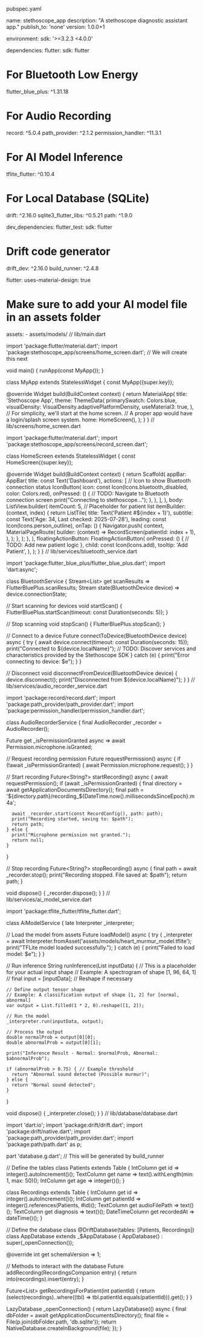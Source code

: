  pubspec.yaml

name: stethoscope_app
description: "A stethoscope diagnostic assistant app."
publish_to: 'none' 
version: 1.0.0+1

environment:
  sdk: '>=3.2.3 <4.0.0'

dependencies:
  flutter:
    sdk: flutter
  
  # For Bluetooth Low Energy
  flutter_blue_plus: ^1.31.18 

  # For Audio Recording
  record: ^5.0.4
  path_provider: ^2.1.2
  permission_handler: ^11.3.1

  # For AI Model Inference
  tflite_flutter: ^0.10.4

  # For Local Database (SQLite)
  drift: ^2.16.0
  sqlite3_flutter_libs: ^0.5.21
  path: ^1.9.0

dev_dependencies:
  flutter_test:
    sdk: flutter
  
  # Drift code generator
  drift_dev: ^2.16.0
  build_runner: ^2.4.8

flutter:
  uses-material-design: true

  # Make sure to add your AI model file in an assets folder
  assets:
    - assets/models/
// lib/main.dart

import 'package:flutter/material.dart';
import 'package:stethoscope_app/screens/home_screen.dart'; // We will create this next

void main() {
  runApp(const MyApp());
}

class MyApp extends StatelessWidget {
  const MyApp({super.key});

  @override
  Widget build(BuildContext context) {
    return MaterialApp(
      title: 'Stethoscope App',
      theme: ThemeData(
        primarySwatch: Colors.blue,
        visualDensity: VisualDensity.adaptivePlatformDensity,
        useMaterial3: true,
      ),
      // For simplicity, we'll start at the home screen.
      // A proper app would have a login/splash screen system.
      home: HomeScreen(),
    );
  }
}
// lib/screens/home_screen.dart

import 'package:flutter/material.dart';
import 'package:stethoscope_app/screens/record_screen.dart';

class HomeScreen extends StatelessWidget {
  const HomeScreen({super.key});

  @override
  Widget build(BuildContext context) {
    return Scaffold(
      appBar: AppBar(
        title: const Text('Dashboard'),
        actions: [
          // Icon to show Bluetooth connection status
          IconButton(
            icon: const Icon(Icons.bluetooth_disabled, color: Colors.red),
            onPressed: () {
              // TODO: Navigate to Bluetooth connection screen
              print("Connecting to stethoscope...");
            },
          ),
        ],
      ),
      body: ListView.builder(
        itemCount: 5, // Placeholder for patient list
        itemBuilder: (context, index) {
          return ListTile(
            title: Text('Patient #${index + 1}'),
            subtitle: const Text('Age: 34, Last checked: 2025-07-28'),
            leading: const Icon(Icons.person_outline),
            onTap: () {
              Navigator.push(
                context,
                MaterialPageRoute(
                  builder: (context) => RecordScreen(patientId: index + 1),
                ),
              );
            },
          );
        },
      ),
      floatingActionButton: FloatingActionButton(
        onPressed: () {
          // TODO: Add new patient logic
        },
        child: const Icon(Icons.add),
        tooltip: 'Add Patient',
      ),
    );
  }
}
// lib/services/bluetooth_service.dart

import 'package:flutter_blue_plus/flutter_blue_plus.dart';
import 'dart:async';

class BluetoothService {
  Stream<List<ScanResult>> get scanResults => FlutterBluePlus.scanResults;
  Stream<BluetoothConnectionState> state(BluetoothDevice device) => device.connectionState;

  // Start scanning for devices
  void startScan() {
    FlutterBluePlus.startScan(timeout: const Duration(seconds: 5));
  }

  // Stop scanning
  void stopScan() {
    FlutterBluePlus.stopScan();
  }

  // Connect to a device
  Future<void> connectToDevice(BluetoothDevice device) async {
    try {
      await device.connect(timeout: const Duration(seconds: 15));
      print("Connected to ${device.localName}");
      // TODO: Discover services and characteristics provided by the Stethoscope SDK
    } catch (e) {
      print("Error connecting to device: $e");
    }
  }

  // Disconnect
  void disconnectFromDevice(BluetoothDevice device) {
    device.disconnect();
    print("Disconnected from ${device.localName}");
  }
}
// lib/services/audio_recorder_service.dart

import 'package:record/record.dart';
import 'package:path_provider/path_provider.dart';
import 'package:permission_handler/permission_handler.dart';

class AudioRecorderService {
  final AudioRecorder _recorder = AudioRecorder();

  Future<bool> get _isPermissionGranted async => await Permission.microphone.isGranted;

  // Request recording permission
  Future<void> requestPermission() async {
    if (!await _isPermissionGranted) {
      await Permission.microphone.request();
    }
  }

  // Start recording
  Future<String?> startRecording() async {
    await requestPermission();
    if (await _isPermissionGranted) {
      final directory = await getApplicationDocumentsDirectory();
      final path = '${directory.path}/recording_${DateTime.now().millisecondsSinceEpoch}.m4a';
      
      await _recorder.start(const RecordConfig(), path: path);
      print("Recording started, saving to: $path");
      return path;
    } else {
      print("Microphone permission not granted.");
      return null;
    }
  }

  // Stop recording
  Future<String?> stopRecording() async {
    final path = await _recorder.stop();
    print("Recording stopped. File saved at: $path");
    return path;
  }

  void dispose() {
    _recorder.dispose();
  }
}
// lib/services/ai_model_service.dart

import 'package:tflite_flutter/tflite_flutter.dart';

class AiModelService {
  late Interpreter _interpreter;

  // Load the model from assets
  Future<void> loadModel() async {
    try {
      _interpreter = await Interpreter.fromAsset('assets/models/heart_murmur_model.tflite');
      print("TFLite model loaded successfully.");
    } catch (e) {
      print("Failed to load model: $e");
    }
  }
  
  // Run inference
  String runInference(List<dynamic> inputData) {
    // This is a placeholder for your actual input shape
    // Example: A spectrogram of shape [1, 96, 64, 1]
    // final input = [inputData]; // Reshape if necessary

    // Define output tensor shape
    // Example: A classification output of shape [1, 2] for [normal, abnormal]
    var output = List.filled(1 * 2, 0).reshape([1, 2]);

    // Run the model
    _interpreter.run(inputData, output);

    // Process the output
    double normalProb = output[0][0];
    double abnormalProb = output[0][1];
    
    print("Inference Result - Normal: $normalProb, Abnormal: $abnormalProb");

    if (abnormalProb > 0.75) { // Example threshold
      return "Abnormal sound detected (Possible murmur)";
    } else {
      return "Normal sound detected";
    }
  }
  
  void dispose() {
    _interpreter.close();
  }
}
// lib/database/database.dart

import 'dart:io';
import 'package:drift/drift.dart';
import 'package:drift/native.dart';
import 'package:path_provider/path_provider.dart';
import 'package:path/path.dart' as p;

part 'database.g.dart'; // This will be generated by build_runner

// Define the tables
class Patients extends Table {
  IntColumn get id => integer().autoIncrement()();
  TextColumn get name => text().withLength(min: 1, max: 50)();
  IntColumn get age => integer()();
}

class Recordings extends Table {
  IntColumn get id => integer().autoIncrement()();
  IntColumn get patientId => integer().references(Patients, #id)();
  TextColumn get audioFilePath => text()();
  TextColumn get diagnosis => text()();
  DateTimeColumn get recordedAt => dateTime()();
}

// Define the database class
@DriftDatabase(tables: [Patients, Recordings])
class AppDatabase extends _$AppDatabase {
  AppDatabase() : super(_openConnection());

  @override
  int get schemaVersion => 1;

  // Methods to interact with the database
  Future<int> addRecording(RecordingsCompanion entry) {
    return into(recordings).insert(entry);
  }

  Future<List<Recording>> getRecordingsForPatient(int patientId) {
    return (select(recordings)..where((tbl) => tbl.patientId.equals(patientId))).get();
  }
}

LazyDatabase _openConnection() {
  return LazyDatabase(() async {
    final dbFolder = await getApplicationDocumentsDirectory();
    final file = File(p.join(dbFolder.path, 'db.sqlite'));
    return NativeDatabase.createInBackground(file);
  });
}
